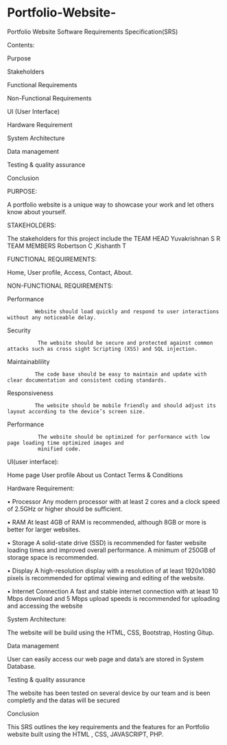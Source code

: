 # Portfolio-Website-
Portfolio Website
Software Requirements Specification(SRS)

Contents:

Purpose

Stakeholders

Functional Requirements 

Non-Functional Requirements 

UI (User Interface)

Hardware Requirement

System Architecture

Data management

Testing & quality assurance

Conclusion

PURPOSE:

A portfolio website is a unique way to showcase your work and let others know about yourself.

STAKEHOLDERS:

The  stakeholders for this project include the
                TEAM HEAD Yuvakrishnan S R 
                TEAM MEMBERS Robertson C ,Kishanth T 

FUNCTIONAL REQUIREMENTS:

Home, User profile, Access, Contact, About.

NON-FUNCTIONAL REQUIREMENTS:

Performance

             Website should load quickly and respond to user interactions without any noticeable delay.

Security

              The website should be secure and protected against common attacks such as cross sight Scripting (XSS) and SQL injection.
        
Maintainablility

             The code base should be easy to maintain and update with clear documentation and consistent coding standards. 

Responsiveness

             The website should be mobile friendly and should adjust its layout according to the device’s screen size.

Performance

              The website should be optimized for performance with low page loading time optimized images and                 
              minified code. 

UI(user interface):
            
Home page 
User profile
About us
Contact
Terms & Conditions

Hardware Requirement:

• Processor
                Any modern processor with at least 2 cores and a clock speed of 2.5GHz or higher should be sufficient. 

• RAM
               At least 4GB of RAM is recommended, although 8GB or more is better for larger websites.

• Storage
                A solid-state drive (SSD) is recommended for faster website loading times and improved overall performance. 
               A minimum of 250GB of storage space is recommended.

• Display
                 A high-resolution display with a resolution of at least 1920x1080 pixels is recommended for optimal viewing and 
                editing of the website.
 
• Internet Connection 
                 A fast and stable internet connection with at least 10 Mbps download and 5 Mbps upload speeds is recommended
               for uploading and accessing the website

System Architecture:

The website will be build using the HTML, CSS, Bootstrap, Hosting Gitup.

Data management

User can easily access our web page and data’s are stored in System Database.

Testing & quality assurance

The website has been tested on several device by our team and is been completly  and the datas will be secured

Conclusion

This SRS outlines the key requirements and the features for an Portfolio website built using the HTML , CSS,
JAVASCRIPT, PHP.










